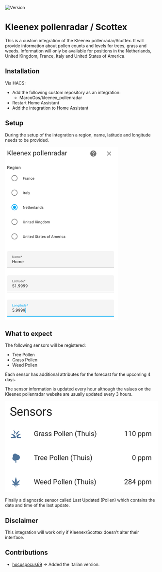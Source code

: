 ![Version](https://img.shields.io/github/v/release/MarcoGos/kleenex_pollenradar?include_prereleases)

# Kleenex pollenradar / Scottex

This is a custom integration of the Kleenex pollenradar/Scottex. It will provide information about pollen counts and levels for trees, grass and weeds. Information will only be available for positions in the Netherlands, United Kingdom, France, Italy and United States of America.

## Installation

Via HACS:

- Add the following custom repository as an integration:
    - MarcoGos/kleenex_pollenradar
- Restart Home Assistant
- Add the integration to Home Assistant

## Setup

During the setup of the integration a region, name, latitude and longitude needs to be provided.

![Setup](/assets/setup.png)

## What to expect

The following sensors will be registered:

- Tree Pollen
- Grass Pollen
- Weed Pollen

Each sensor has additional attributes for the forecast for the upcoming 4 days.

The sensor information is updated every hour although the values on the Kleenex pollenradar website are usually updated every 3 hours.

![Sensors](/assets/sensors.png)

Finally a diagnostic sensor called Last Updated (Pollen) which contains the date and time of the last update.

## Disclaimer

This integration will work only if Kleenex/Scottex doesn't alter their interface.

## Contributions
 * [hocuspocus69](https://github.com/hocuspocus69) &#8594; Added the Italian version.